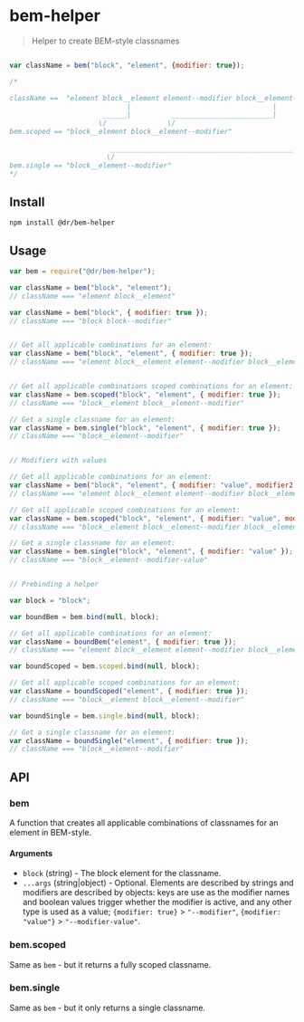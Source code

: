 # bem-helper

> Helper to create BEM-style classnames


```js

var className = bem("block", "element", {modifier: true});

/*

className ==  "element block__element element--modifier block__element--modifier"
                             |                                   |    |
                       ______|          _________________________|    |
                      \/               \/                             |
bem.scoped == "block__element block__element--modifier"               |
                                                                      |
                         _____________________________________________|
                        \/
bem.single == "block__element--modifier"
*/
```

## Install

```
npm install @dr/bem-helper
```

## Usage

```js
var bem = require("@dr/bem-helper");

var className = bem("block", "element");
// className === "element block__element"

var className = bem("block", { modifier: true });
// className === "block block--modifier"


// Get all applicable combinations for an element:
var className = bem("block", "element", { modifier: true });
// className === "element block__element element--modifier block__element--modifier"


// Get all applicable combinations scoped combinations for an element:
var className = bem.scoped("block", "element", { modifier: true });
// className === "block__element block__element--modifier"

// Get a single classname for an element:
var className = bem.single("block", "element", { modifier: true });
// className === "block__element--modifier"


// Modifiers with values

// Get all applicable combinations for an element:
var className = bem("block", "element", { modifier: "value", modifier2: false });
// className === "element block__element element--modifier block__element--modifier element--modifier-value block__element--modifier-value"

// Get all applicable scoped combinations for an element:
var className = bem.scoped("block", "element", { modifier: "value", modifier2: false });
// className === "block__element block__element--modifier block__element--modifier-value"

// Get a single classname for an element:
var className = bem.single("block", "element", { modifier: "value" });
// className === "block__element--modifier-value"


// Prebinding a helper

var block = "block";

var boundBem = bem.bind(null, block);

// Get all applicable combinations for an element:
var className = boundBem("element", { modifier: true });
// className === "element block__element element--modifier block__element--modifier"

var boundScoped = bem.scoped.bind(null, block);

// Get all applicable scoped combinations for an element:
var className = boundScoped("element", { modifier: true });
// className === "block__element block__element--modifier"

var boundSingle = bem.single.bind(null, block);

// Get a single classname for an element:
var className = boundSingle("element", { modifier: true });
// className === "block__element--modifier"

```

## API

### bem

A function that creates all applicable combinations of classnames for an element in BEM-style.

#### Arguments

* `block` (string) - The block element for the classname.
* `...args` (string|object) - Optional. Elements are described by strings and modifiers are described by objects: keys are use as the modifier names and boolean values trigger whether the modifier is active, and any other type is used as a value; `{modifier: true}` > `"--modifier"`, `{modifier: "value"}` > `"--modifier-value"`.

### bem.scoped

Same as `bem` - but it returns a fully scoped classname.

### bem.single

Same as `bem` - but it only returns a single classname.
